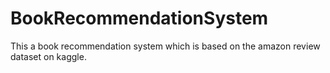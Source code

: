 # BookRecommendationSystem

This a book recommendation system which is based on the amazon review dataset on kaggle.
